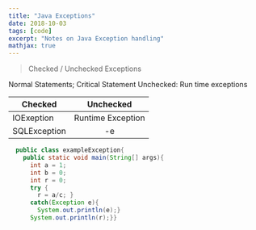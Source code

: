 ```yaml
---
title: "Java Exceptions"
date: 2018-10-03
tags: [code]
excerpt: "Notes on Java Exception handling"
mathjax: true
---
```


>
>Checked / Unchecked Exceptions


Normal Statements; Critical Statement
Unchecked:
Run time exceptions

| Checked       | Unchecked           |
| ------------- |:-------------------:|
| IOExeption    | Runtime Exception   |
| SQLException  | -e                  |


```java
  public class exampleException{
    public static void main(String[] args){
      int a = 1;
      int b = 0;
      int r = 0;
      try {
        r = a/c; }
      catch(Exception e){
        System.out.println(e);}
      System.out.println(r);}}
```
